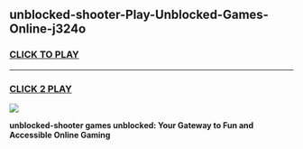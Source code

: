 
## unblocked-shooter-Play-Unblocked-Games-Online-j324o
<h3>
<a href="https://premium76.site?title=unblocked-shooter&ref=25A">CLICK TO PLAY</a></h3>
<hr>

<h3>
<a href="https://premium76.site?title=unblocked-shooter&ref=25A">CLICK 2 PLAY</a>
  
</h3>

<a href="https://premium76.site?title=unblocked-shooter&ref=25A"><img src="https://clearcache.store/games.png"></a>


**unblocked-shooter games unblocked: Your Gateway to Fun and Accessible Online Gaming**
